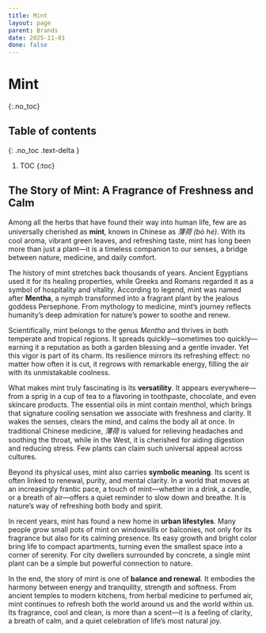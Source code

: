 ```yaml
---
title: Mint
layout: page
parent: Brands
date: 2025-11-01
done: false
---
```


# Mint
{:.no_toc}

## Table of contents
{: .no_toc .text-delta }

1. TOC
{:toc}

## The Story of Mint: A Fragrance of Freshness and Calm

Among all the herbs that have found their way into human life, few are as universally cherished as **mint**, known in Chinese as _薄荷 (bò hé)_. With its cool aroma, vibrant green leaves, and refreshing taste, mint has long been more than just a plant—it is a timeless companion to our senses, a bridge between nature, medicine, and daily comfort.

The history of mint stretches back thousands of years. Ancient Egyptians used it for its healing properties, while Greeks and Romans regarded it as a symbol of hospitality and vitality. According to legend, mint was named after **Mentha**, a nymph transformed into a fragrant plant by the jealous goddess Persephone. From mythology to medicine, mint’s journey reflects humanity’s deep admiration for nature’s power to soothe and renew.

Scientifically, mint belongs to the genus _Mentha_ and thrives in both temperate and tropical regions. It spreads quickly—sometimes too quickly—earning it a reputation as both a garden blessing and a gentle invader. Yet this vigor is part of its charm. Its resilience mirrors its refreshing effect: no matter how often it is cut, it regrows with remarkable energy, filling the air with its unmistakable coolness.

What makes mint truly fascinating is its **versatility**. It appears everywhere—from a sprig in a cup of tea to a flavoring in toothpaste, chocolate, and even skincare products. The essential oils in mint contain menthol, which brings that signature cooling sensation we associate with freshness and clarity. It wakes the senses, clears the mind, and calms the body all at once. In traditional Chinese medicine, _薄荷_ is valued for relieving headaches and soothing the throat, while in the West, it is cherished for aiding digestion and reducing stress. Few plants can claim such universal appeal across cultures.

Beyond its physical uses, mint also carries **symbolic meaning**. Its scent is often linked to renewal, purity, and mental clarity. In a world that moves at an increasingly frantic pace, a touch of mint—whether in a drink, a candle, or a breath of air—offers a quiet reminder to slow down and breathe. It is nature’s way of refreshing both body and spirit.

In recent years, mint has found a new home in **urban lifestyles**. Many people grow small pots of mint on windowsills or balconies, not only for its fragrance but also for its calming presence. Its easy growth and bright color bring life to compact apartments, turning even the smallest space into a corner of serenity. For city dwellers surrounded by concrete, a single mint plant can be a simple but powerful connection to nature.

In the end, the story of mint is one of **balance and renewal**. It embodies the harmony between energy and tranquility, strength and softness. From ancient temples to modern kitchens, from herbal medicine to perfumed air, mint continues to refresh both the world around us and the world within us. Its fragrance, cool and clean, is more than a scent—it is a feeling of clarity, a breath of calm, and a quiet celebration of life’s most natural joy.